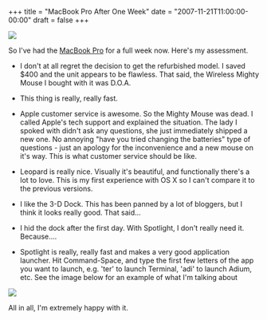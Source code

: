 +++
title = "MacBook Pro After One Week"
date = "2007-11-21T11:00:00-00:00"
draft = false
+++

![](>/assets/mbpro.png)

So I've had the [MacBook
Pro](http://www.amazon.com/gp/search?ie=UTF8&keywords=Macbook%20Pro&tag=approachingno-20&index=pc-hardware&linkCode=ur2&camp=1789&creative=9325)
for a full week now. Here's my assessment.

-   I don't at all regret the decision to get the refurbished model. I
    saved \$400 and the unit appears to be flawless. That said, the
    Wireless Mighty Mouse I bought with it was D.O.A.

<!-- -->

-   This thing is really, really fast.

<!-- -->

-   Apple customer service is awesome. So the Mighty Mouse was dead. I
    called Apple's tech support and explained the situation. The lady I
    spoked with didn't ask any questions, she just immediately shipped a
    new one. No annoying "have you tried changing the batteries" type of
    questions - just an apology for the inconvenience and a new mouse on
    it's way. This is what customer service should be like.

<!-- -->

-   Leopard is really nice. Visually it's beautiful, and functionally
    there's a lot to love. This is my first experience with OS X so I
    can't compare it to the previous versions.

<!-- -->

-   I like the 3-D Dock. This has been panned by a lot of bloggers, but
    I think it looks really good. That said...

<!-- -->

-   I hid the dock after the first day. With Spotlight, I don't really
    need it. Because....

<!-- -->

-   Spotlight is really, really fast and makes a very good
    application launcher. Hit Command-Space, and type the first few
    letters of the app you want to launch, e.g. 'ter' to launch
    Terminal, 'adi' to launch Adium, etc. See the image below for an
    example of what I'm talking about

![](/assets/spotlight.png)

All in all, I'm extremely happy with it.


